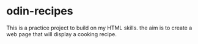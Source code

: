 # odin-recipes
This is a practice project to build on my HTML skills. the aim is to create a web page that will display a cooking recipe. 